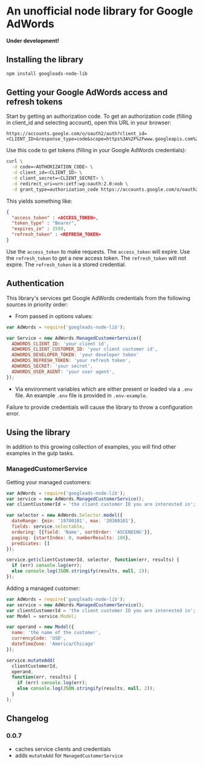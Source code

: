 # An unofficial node library for Google AdWords
**Under development!**

## Installing the library

```bash
npm install googleads-node-lib
```

## Getting your Google AdWords access and refresh tokens
Start by getting an authorization code.  To get an authorization code (filling in client_id and selecting account), open this URL in your browser:

```
https://accounts.google.com/o/oauth2/auth?client_id=<CLIENT_ID>&response_type=code&scope=https%3A%2F%2Fwww.googleapis.com%2Fauth%2Fadwords&redirect_uri=urn:ietf:wg:oauth:2.0:oob&access_type=offline&approval_prompt=auto
```

Use this code to get tokens (filling in your Google AdWords credentials):

```bash
curl \
  -d code=<AUTHORIZATION_CODE> \
  -d client_id=<CLIENT_ID> \
  -d client_secret=<CLIENT_SECRET> \
  -d redirect_uri=urn:ietf:wg:oauth:2.0:oob \
  -d grant_type=authorization_code https://accounts.google.com/o/oauth2/token
```

This yields something like:

```JSON
{
  "access_token" : <ACCESS_TOKEN>,
  "token_type" : "Bearer",
  "expires_in" : 3599,
  "refresh_token" : <REFRESH_TOKEN>
}
```

Use the `access_token` to make requests.  The `access_token` will expire.  Use the `refresh_token` to get a new access token.  The `refresh_token` will not expire. The `refresh_token` is a stored credential.

## Authentication
This library's services get Google AdWords credentials from the following sources in priority order:
- From passed in options values:

```javascript
var AdWords = require('googleads-node-lib');

var Service = new AdWords.ManagedCustomerService({
  ADWORDS_CLIENT_ID: 'your client id',
  ADWORDS_CLIENT_CUSTOMER_ID: 'your client customer id',
  ADWORDS_DEVELOPER_TOKEN: 'your developer token'
  ADWORDS_REFRESH_TOKEN: 'your refresh token',
  ADWORDS_SECRET: 'your secret',
  ADWORDS_USER_AGENT: 'your user agent',
});
```

- Via environment variables which are either present or loaded via a `.env` file.  An example `.env` file is provided in `.env-example`.

Failure to provide credentials will cause the library to throw a configuration error.

## Using the library
In addition to this growing collection of examples, you will find other examples in the gulp tasks.

### ManagedCustomerService
Getting your managed customers:

```javascript
var AdWords = require('googleads-node-lib');
var service = new AdWords.ManagedCustomerService();
var clientCustomerId = 'the client customer ID you are interested in';

var selector = new AdWords.Selector.model({
  dateRange: {min: '19700101', max: '20380101'},
  fields: service.selectable,
  ordering: [{field: 'Name', sortOrder: 'ASCENDING'}],
  paging: {startIndex: 0, numberResults: 100},
  predicates: []
});

service.get(clientCustomerId, selector, function(err, results) {
  if (err) console.log(err);
  else console.log(JSON.stringify(results, null, 2));
});
```

Adding a managed customer:

```javascript
var AdWords = require('googleads-node-lib');
var service = new AdWords.ManagedCustomerService();
var clientCustomerId = 'the client customer ID you are interested in';
var Model = service.Model;

var operand = new Model({
  name: 'the name of the customer',
  currencyCode: 'USD',
  dateTimeZone: 'America/Chicago'
});

service.mutateAdd(
  clientCustomerId,
  operand,
  function(err, results) {
    if (err) console.log(err);
    else console.log(JSON.stringify(results, null, 2));
  }
);
```

## Changelog
### 0.0.7
- caches service clients and credentials
- adds `mutateAdd` for `ManagedCustomerService`
